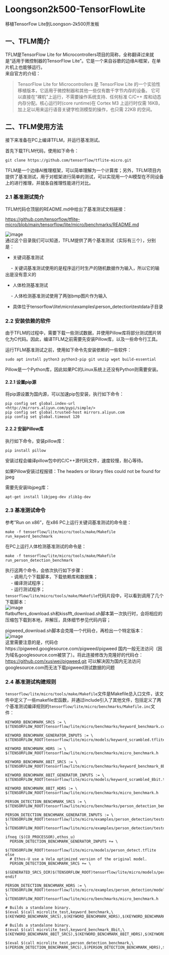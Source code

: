 # Loongson2k500-TensorFlowLite
移植TensorFow Lite到Loongson-2k500开发板

## 一、TFLM简介
TFLM是TensorFlow Lite for Microcontrollers项目的简称，全称翻译过来就是“适用于微控制器的TensorFlow Lite”。它是一个来自谷歌的边缘AI框架，在单片机上也能够运行。  
来自官方的介绍：  
> TensorFlow Lite for Microcontrollers 是 TensorFlow Lite 的一个实验性移植版本，它适用于微控制器和其他一些仅有数千字节内存的设备。 它可以直接在“裸机”上运行，不需要操作系统支持、任何标准 C/C++ 库和动态内存分配。核心运行时(core runtime)在 Cortex M3 上运行时仅需 16KB，加上足以用来运行语音关键字检测模型的操作，也只需 22KB 的空间。


## 二、TFLM使用方法  
接下来准备在PC上编译TFLM，并运行基准测试。

首先下载TFLM代码，使用如下命令：  
```
git clone https://github.com/tensorflow/tflite-micro.git
```
TFLM是一个边缘AI推理框架，可以简单理解为一个计算库；另外，TFLM项目内提供了基准测试，用于对框架进行简单的测试，可以实现用一个AI模型在不同设备上的进行推理，并就各自推理性能进行对比。  
### 2.1 基准测试简介
TFLM代码仓顶层的README.md中给出了基准测试文档链接：

https://github.com/tensorflow/tflite-micro/blob/main/tensorflow/lite/micro/benchmarks/README.md  

![image](https://github.com/lus-oa/Loongson2k500-TensorFlowLite/assets/122666739/49e7521c-dc0e-4716-bb02-e9bb35761b0f)  
通过这个目录我们可以知道，TFLM提供了两个基准测试（实际有三个），分别是：

- 关键词基准测试
  
&emsp; - 关键词基准测试使用的是程序运行时生产的随机数据作为输入，所以它的输出是没有意义的  
  
- 人体检测基准测试

&emsp; - 人体检测基准测试使用了两张bmp图片作为输入  
 - 具体位于tensorflow\lite\micro\examples\person_detection\testdata子目录  
### 2.2 安装依赖的软件
由于TFLM的过程中，需要下载一些测试数据，并使用Pillow库将部分测试图片转化为C代码。因此，编译TFLM之前需要先安装Pillow库，以及一些命令行工具。

运行TFLM基准测试之前，使用如下命令先安装依赖的一些软件：  
```
sudo apt install python3 python3-pip git unzip wget build-essential
```
Pillow是一个Python库，因此如果PC的Linux系统上还没有Python则需要安装。  
#### 2.2.1 设置pip源
将pip源设置为国内源，可以加速pip包安装，执行如下命令：
```shell
pip config set global.index-url <http://mirrors.aliyun.com/pypi/simple/>
pip config set global.trusted-host mirrors.aliyun.com
pip config set global.timeout 120
```
#### 2.2.2 安装Pillow库
执行如下命令，安装pillow库：  
```
pip install pillow
```
安装过程会编译pillow包中的C/C++源代码文件，速度较慢，耐心等待。

如果Pillow安装过程报错：The headers or library files could not be found for jpeg

需要先安装libjpeg库：

`apt-get install libjpeg-dev zlib1g-dev`  

### 2.3 基准测试命令
参考”Run on x86”，在x86 PC上运行关键词基准测试的命令是：  
```
make -f tensorflow/lite/micro/tools/make/Makefile run_keyword_benchmark
```
在PC上运行人体检测基准测试的命令是：  
```
make -f tensorflow/lite/micro/tools/make/Makefile run_person_detection_benchmark
```
执行这两个命令，会依次执行如下步骤：  
&emsp; - 调用几个下载脚本，下载依赖库和数据集；  
&emsp; - 编译测试程序；  
&emsp; - 运行测试程序；  
`tensorflow/lite/micro/tools/make/Makefile`代码片段中，可以看到调用了几个下载脚本：  
![image](https://github.com/lus-oa/Loongson2k500-TensorFlowLite/assets/122666739/811b67e3-f633-4d66-a6c1-f0984e31652a)  
flatbuffers_download.sh和kissfft_download.sh脚本第一次执行时，会将相应的压缩包下载到本地，并解压，具体细节参见代码内容；

pigweed_download.sh脚本会克隆一个代码仓，再检出一个特定版本：    
![image](https://github.com/lus-oa/Loongson2k500-TensorFlowLite/assets/122666739/e7462f80-2690-4a9d-a9aa-516f40dcd671)  
这里需要注意的是，代码仓https://pigweed.googlesource.com/pigweed/pigweed 国内一般无法访问（因为域名googlesource.com被禁了）。将此连接修改为克隆好的代码仓：https://github.com/xusiwei/pigweed.git 可以解决因为国内无法访问googlesource.com而无法下载pigweed测试数据的问题

### 2.4 基准测试构建规则
`tensorflow/lite/micro/tools/make/Makefile`文件是Makefile总入口文件，该文件中定义了一些makefile宏函数，并通过include引入了其他文件，包括定义了两个基准测试编译规则的`tensorflow/lite/micro/benchmarks/Makefile.inc`文件：  
```
KEYWORD_BENCHMARK_SRCS := \
$(TENSORFLOW_ROOT)tensorflow/lite/micro/benchmarks/keyword_benchmark.cc

KEYWORD_BENCHMARK_GENERATOR_INPUTS := \
$(TENSORFLOW_ROOT)tensorflow/lite/micro/models/keyword_scrambled.tflite

KEYWORD_BENCHMARK_HDRS := \
$(TENSORFLOW_ROOT)tensorflow/lite/micro/benchmarks/micro_benchmark.h

KEYWORD_BENCHMARK_8BIT_SRCS := \
$(TENSORFLOW_ROOT)tensorflow/lite/micro/benchmarks/keyword_benchmark_8bit.cc

KEYWORD_BENCHMARK_8BIT_GENERATOR_INPUTS := \
$(TENSORFLOW_ROOT)tensorflow/lite/micro/models/keyword_scrambled_8bit.tflite

KEYWORD_BENCHMARK_8BIT_HDRS := \
$(TENSORFLOW_ROOT)tensorflow/lite/micro/benchmarks/micro_benchmark.h

PERSON_DETECTION_BENCHMARK_SRCS := \
$(TENSORFLOW_ROOT)tensorflow/lite/micro/benchmarks/person_detection_benchmark.cc

PERSON_DETECTION_BENCHMARK_GENERATOR_INPUTS := \
$(TENSORFLOW_ROOT)tensorflow/lite/micro/examples/person_detection/testdata/person.bmp \
$(TENSORFLOW_ROOT)tensorflow/lite/micro/examples/person_detection/testdata/no_person.bmp

ifneq ($(CO_PROCESSOR),ethos_u)
  PERSON_DETECTION_BENCHMARK_GENERATOR_INPUTS += \
    $(TENSORFLOW_ROOT)tensorflow/lite/micro/models/person_detect.tflite
else
  # Ethos-U use a Vela optimized version of the original model.
  PERSON_DETECTION_BENCHMARK_SRCS += \
  $(GENERATED_SRCS_DIR)$(TENSORFLOW_ROOT)tensorflow/lite/micro/models/person_detect_model_data_vela.cc
endif

PERSON_DETECTION_BENCHMARK_HDRS := \
$(TENSORFLOW_ROOT)tensorflow/lite/micro/examples/person_detection/model_settings.h \
$(TENSORFLOW_ROOT)tensorflow/lite/micro/benchmarks/micro_benchmark.h

# Builds a standalone binary.
$(eval $(call microlite_test,keyword_benchmark,\
$(KEYWORD_BENCHMARK_SRCS),$(KEYWORD_BENCHMARK_HDRS),$(KEYWORD_BENCHMARK_GENERATOR_INPUTS)))

# Builds a standalone binary.
$(eval $(call microlite_test,keyword_benchmark_8bit,\
$(KEYWORD_BENCHMARK_8BIT_SRCS),$(KEYWORD_BENCHMARK_8BIT_HDRS),$(KEYWORD_BENCHMARK_8BIT_GENERATOR_INPUTS)))

$(eval $(call microlite_test,person_detection_benchmark,\
$(PERSON_DETECTION_BENCHMARK_SRCS),$(PERSON_DETECTION_BENCHMARK_HDRS),$(PERSON_DETECTION_BENCHMARK_GENERATOR_INPUTS)))
```


